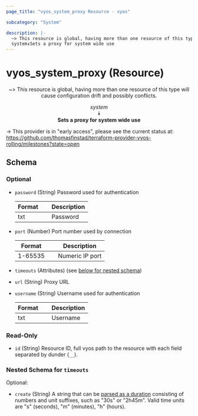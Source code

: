 ```yaml
---
page_title: "vyos_system_proxy Resource - vyos"

subcategory: "System"

description: |- 
  ~> This resource is global, having more than one resource of this type will cause configuration drift and possibly conflicts.
  system⯯Sets a proxy for system wide use
---
```


# vyos_system_proxy (Resource)
<center>

~> This resource is global, having more than one resource of this type will cause configuration drift and possibly conflicts.

*system*  
⯯  
**Sets a proxy for system wide use**


</center>

-> This provider is in "early access", please see the current status at: https://github.com/thomasfinstad/terraform-provider-vyos-rolling/milestones?state=open

## Schema

### Optional

- `password` (String) Password used for authentication

    |Format  &emsp;|Description  |
    |----------|---------------|
    |txt     &emsp;|Password     |
- `port` (Number) Port number used by connection

    |Format   &emsp;|Description      |
    |-----------|-------------------|
    |1-65535  &emsp;|Numeric IP port  |
- `timeouts` (Attributes) (see [below for nested schema](#nestedatt--timeouts))
- `url` (String) Proxy URL
- `username` (String) Username used for authentication

    |Format  &emsp;|Description  |
    |----------|---------------|
    |txt     &emsp;|Username     |

### Read-Only

- `id` (String) Resource ID, full vyos path to the resource with each field separated by dunder (`__`).

<a id="nestedatt--timeouts"></a>
### Nested Schema for `timeouts`

Optional:

- `create` (String) A string that can be [parsed as a duration](https://pkg.go.dev/time#ParseDuration) consisting of numbers and unit suffixes, such as &#34;30s&#34; or &#34;2h45m&#34;. Valid time units are &#34;s&#34; (seconds), &#34;m&#34; (minutes), &#34;h&#34; (hours).  
